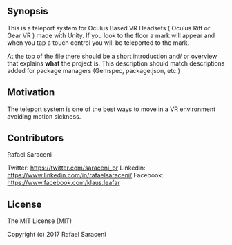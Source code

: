 ## Synopsis

This is a teleport system for Oculus Based VR Headsets ( Oculus Rift or Gear VR ) made with Unity. If you look to the floor a mark will appear and 
when you tap a touch control you will be teleported to the mark.

At the top of the file there should be a short introduction and/ or overview that explains **what** the project is. This description should match descriptions added for package managers (Gemspec, package.json, etc.)

## Motivation

The teleport system is one of the best ways to move in a VR environment avoiding motion sickness. 

## Contributors

Rafael Saraceni

Twitter: https://twitter.com/saraceni_br
Linkedin: https://www.linkedin.com/in/rafaelsaraceni/
Facebook: https://www.facebook.com/klaus.leafar

## License

The MIT License (MIT)

Copyright (c) 2017 Rafael Saraceni